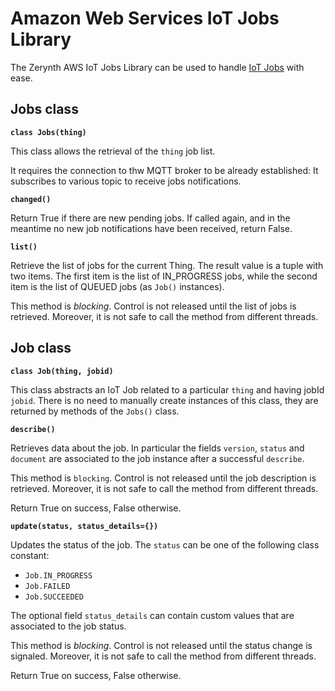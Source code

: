 # Amazon Web Services IoT Jobs Library

The Zerynth AWS IoT Jobs Library can be used to handle [IoT Jobs](https://docs.aws.amazon.com/iot/latest/developerguide/iot-jobs.html) with ease.

## Jobs class


**`class Jobs(thing)`**

This class allows the retrieval of the `thing` job list.

It requires the connection to thw MQTT broker to be already established: It subscribes to various
topic to receive jobs notifications.


**`changed()`**

Return True if there are new pending jobs. If called again, and in the meantime no new job notifications have been received, return False.


**`list()`**

Retrieve the list of jobs for the current Thing. The result value is a tuple with two items. The first item is the list of IN_PROGRESS jobs, while the second item is the list of QUEUED jobs (as `Job()` instances).

This method is *blocking*. Control is not released until the list of jobs is retrieved. Moreover, it is not safe to call the method from different threads.

## Job class


**`class Job(thing, jobid)`**

This class abstracts an IoT Job related to a particular `thing` and having jobId `jobid`.
There is no need to manually create instances of this class, they are returned by methods of the `Jobs()` class.


**`describe()`**

Retrieves data about the job. In particular the fields `version`, `status` and `document` are associated to the job instance after a successful `describe`.

This method is ```blocking```. Control is not released until the job description is retrieved. Moreover, it is not safe to call the method from different threads.

Return True on success, False otherwise.


**`update(status, status_details={})`**

Updates the status of the job. The `status` can be one of the following class constant:


* `Job.IN_PROGRESS`
* `Job.FAILED`
* `Job.SUCCEEDED`

The optional field `status_details` can contain custom values that are associated to the job status.

This method is *blocking*. Control is not released until the status change is signaled. Moreover, it is not safe to call the method from different threads.

Return True on success, False otherwise.
